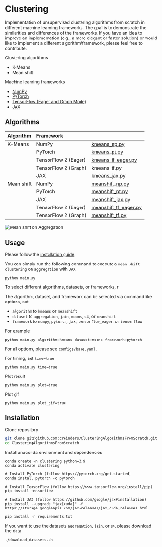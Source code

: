 # Clustering


Implementation of unsupervised clustering algorithms from scratch in different machine learning frameworks. The goal is to demonstrate the similarities and differences of the frameworks. 
If you have an idea to improve an implementation (e.g., a more elegant or faster solution) or would like to implement a different algorithm/framework, please feel free to contribute.

Clustering algorithms
- K-Means
- Mean shift

Machine learning frameworks
- [NumPy](https://numpy.org)
- [PyTorch](https://pytorch.org)
- [TensorFlow (Eager and Graph Mode)](https://www.tensorflow.org)
- [JAX](https://jax.readthedocs.io/)


## Algorithms

| Algorithm    |  Framework  |   |
|  :---------  | :------  | :------ |
| K-Means       | NumPy         |  [kmeans_np.py](algorithms/kmeans_np.py) |
|               | PyTorch       |  [kmeans_pt.py](algorithms/kmeans_pt.py) |
|               | TensorFlow 2 (Eager)   |  [kmeans_tf_eager.py](algorithms/kmeans_tf_eager.py) |
|               | TensorFlow 2 (Graph)   |  [kmeans_tf.py](algorithms/kmeans_tf.py) |
|               | JAX    |  [kmeans_jax.py](algorithms/kmeans_jax.py) |
| Mean shift      | NumPy           |  [meanshift_np.py](algorithms/meanshift_np.py) |
|                 | PyTorch         |  [meanshift_pt.py](algorithms/meanshift_pt.py) |
|                 | JAX         |  [meanshift_jax.py](algorithms/meanshift_jax.py) |
|                 | TensorFlow 2 (Eager)         |  [meanshift_tf_eager.py](algorithms/meanshift_tf_eager.py) |
|                 | TensorFlow 2 (Graph)         |  [meanshift_tf.py](algorithms/meanshift_tf.py) |


![Mean shift on Aggregation](images/meanshift.gif)

## Usage

Please follow the [installation guide](#installation).

You can simply run the following command to execute a `mean shift clustering` on `aggregation` with `JAX`
```
python main.py 
```
To select different algorithms, datasets, or frameworks, r

The algorithm, dataset, and framework can be selected via command like options, set
- `algorithm` to `kmeans` or `meanshift`
- `dataset` to `aggregation`, `jain`, `moons`, `s4`, or `meanshift`
- `framework` to `numpy`, `pytorch`, `jax`, `tensorflow_eager`, or `tensorflow`

For example
```
python main.py algorithm=kmeans dataset=moons framework=pytorch
```
For all options, please see `configs/base.yaml`.

For timing, set `time=true`
```
python main.py time=true
```
Plot result
```
python main.py plot=true
```

Plot gif
```
python main.py plot_gif=true
```

## Installation

Clone repository
```bash
git clone git@github.com:creinders/ClusteringAlgorithmsFromScratch.git
cd ClusteringAlgorithmsFromScratch
```

Install anaconda environment and dependencies
```
conda create -n clustering python=3.9
conda activate clustering

# Install PyTorch (follow https://pytorch.org/get-started)
conda install pytorch -c pytorch

# Install TensorFlow (follow https://www.tensorflow.org/install/pip)
pip install tensorflow

# Install JAX (follow https://github.com/google/jax#installation)
pip install --upgrade "jax[cuda]" -f https://storage.googleapis.com/jax-releases/jax_cuda_releases.html

pip install -r requirements.txt
```

If you want to use the datasets `aggregation`, `jain`, or `s4`, please download the data
```
./download_datasets.sh
```
